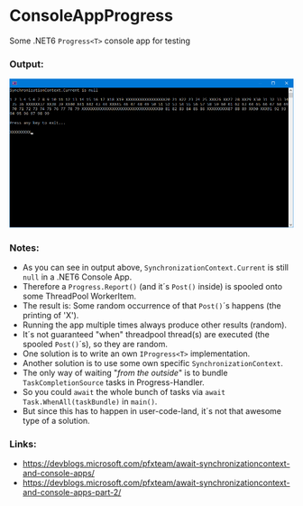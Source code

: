 # ConsoleAppProgress

Some .NET6 `Progress<T>` console app for testing

### Output:
![Output](img/output.png)

### Notes:
- As you can see in output above, `SynchronizationContext.Current` is still `null` in a .NET6 Console App.
- Therefore a `Progress.Report()` (and it´s `Post()` inside) is spooled onto some ThreadPool WorkerItem.
- The result is: Some random occurrence of that `Post()`´s happens (the printing of 'X').
- Running the app multiple times always produce other results (random).
- It´s not guaranteed "when" threadpool thread(s) are executed (the spooled `Post()`´s), so they are random.
- One solution is to write an own `IProgress<T>` implementation.
- Another solution is to use some own specific `SynchronizationContext`.
- The only way of waiting "_from the outside_" is to bundle `TaskCompletionSource` tasks in Progress-Handler.
- So you could `await` the whole bunch of tasks via `await Task.WhenAll(taskBundle)` in `main()`.
- But since this has to happen in user-code-land, it´s not that awesome type of a solution.

### Links:
- https://devblogs.microsoft.com/pfxteam/await-synchronizationcontext-and-console-apps/
- https://devblogs.microsoft.com/pfxteam/await-synchronizationcontext-and-console-apps-part-2/
